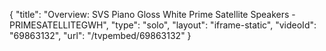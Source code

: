 {
    "title": "Overview: SVS Piano Gloss White Prime Satellite Speakers - PRIMESATELLITEGWH",
    "type": "solo",
    "layout": "iframe-static",
    "videoId": "69863132",
    "url": "\/tvpembed\/69863132"
}